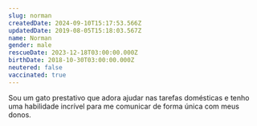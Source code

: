 ```yaml
---
slug: norman
createdDate: 2024-09-10T15:17:53.566Z
updatedDate: 2019-08-05T15:18:03.567Z
name: Norman
gender: male
rescueDate: 2023-12-18T03:00:00.000Z
birthDate: 2018-10-30T03:00:00.000Z
neutered: false
vaccinated: true
---
```


Sou um gato prestativo que adora ajudar nas tarefas domésticas e tenho uma habilidade incrível para me comunicar de forma única com meus donos.
